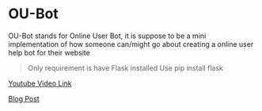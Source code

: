 # OU-Bot
OU-Bot stands for Online User Bot, it is suppose to be a mini implementation of how someone can/might go about creating a online user help bot for their website

> Only requirement is have Flask installed
> Use pip install flask

[Youtube Video Link](https://youtu.be/nLw9S6wYKEI)

[Blog Post](http://codingwithcn.me/)
